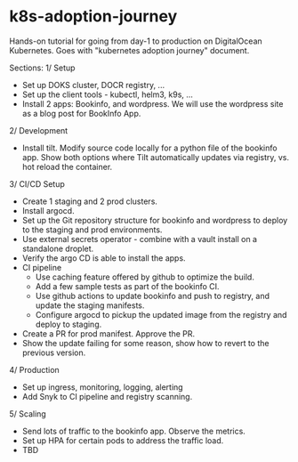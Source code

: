 # k8s-adoption-journey
Hands-on tutorial for going from day-1 to production on DigitalOcean Kubernetes. Goes with "kubernetes adoption journey" document.


Sections:
1/ Setup 
- Set up DOKS cluster, DOCR registry, ...
- Set up the client tools - kubectl, helm3, k9s, ...
- Install 2 apps: Bookinfo, and wordpress. We will use the wordpress site as a blog post for BookInfo App. 

2/ Development 
- Install tilt. Modify source code locally for a python file of the bookinfo app. Show both options where Tilt automatically updates via registry, vs. hot reload the container.


3/ CI/CD Setup
- Create 1 staging and 2 prod clusters.
- Install argocd.
- Set up the Git repository structure for bookinfo and wordpress to deploy to the staging and prod environments.
- Use external secrets operator - combine with a vault install on a standalone droplet. 
- Verify the argo CD is able to install the apps.
- CI pipeline
  - Use caching feature offered by github to optimize the build.
  - Add a few sample tests as part of the bookinfo CI.
  - Use github actions to update bookinfo and push to registry, and update the staging manifests.
  - Configure argocd to pickup the updated image from the registry and deploy to staging.
- Create a PR for prod manifest. Approve the PR.
- Show the update failing for some reason, show how to revert to the previous version.

4/ Production 
- Set up ingress, monitoring, logging, alerting 
- Add Snyk to CI pipeline and registry scanning. 

5/ Scaling
- Send lots of traffic to the bookinfo app. Observe the metrics.
- Set up HPA for certain pods to address the traffic load.
- TBD
